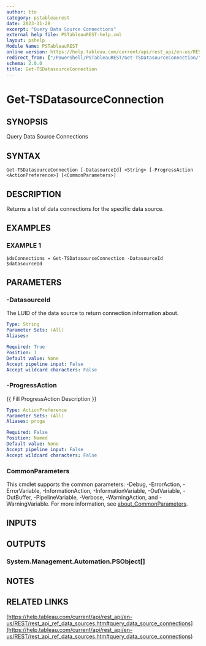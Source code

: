 ```yaml
---
author: tto
category: pstableaurest
date: 2023-11-28
excerpt: "Query Data Source Connections"
external help file: PSTableauREST-help.xml
layout: pshelp
Module Name: PSTableauREST
online version: https://help.tableau.com/current/api/rest_api/en-us/REST/rest_api_ref_data_sources.htm#query_data_source_connections
redirect_from: ["/PowerShell/PSTableauREST/Get-TSDatasourceConnection/", "/PowerShell/PSTableauREST/get-tsdatasourceconnection/", "/PowerShell/get-tsdatasourceconnection/"]
schema: 2.0.0
title: Get-TSDatasourceConnection
---
```


# Get-TSDatasourceConnection

## SYNOPSIS
Query Data Source Connections

## SYNTAX

```
Get-TSDatasourceConnection [-DatasourceId] <String> [-ProgressAction <ActionPreference>] [<CommonParameters>]
```

## DESCRIPTION
Returns a list of data connections for the specific data source.

## EXAMPLES

### EXAMPLE 1
```
$dsConnections = Get-TSDatasourceConnection -DatasourceId $datasourceId
```

## PARAMETERS

### -DatasourceId
The LUID of the data source to return connection information about.

```yaml
Type: String
Parameter Sets: (All)
Aliases:

Required: True
Position: 1
Default value: None
Accept pipeline input: False
Accept wildcard characters: False
```

### -ProgressAction
{{ Fill ProgressAction Description }}

```yaml
Type: ActionPreference
Parameter Sets: (All)
Aliases: proga

Required: False
Position: Named
Default value: None
Accept pipeline input: False
Accept wildcard characters: False
```

### CommonParameters
This cmdlet supports the common parameters: -Debug, -ErrorAction, -ErrorVariable, -InformationAction, -InformationVariable, -OutVariable, -OutBuffer, -PipelineVariable, -Verbose, -WarningAction, and -WarningVariable. For more information, see [about_CommonParameters](http://go.microsoft.com/fwlink/?LinkID=113216).

## INPUTS

## OUTPUTS

### System.Management.Automation.PSObject[]
## NOTES

## RELATED LINKS

[https://help.tableau.com/current/api/rest_api/en-us/REST/rest_api_ref_data_sources.htm#query_data_source_connections](https://help.tableau.com/current/api/rest_api/en-us/REST/rest_api_ref_data_sources.htm#query_data_source_connections)

